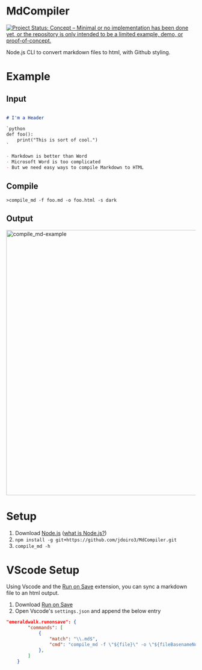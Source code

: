# MdCompiler

[![Project Status: Concept – Minimal or no implementation has been done yet, or the repository is only intended to be a limited example, demo, or proof-of-concept.](https://www.repostatus.org/badges/latest/concept.svg)](https://www.repostatus.org/#concept)

Node.js CLI to convert markdown files to html, with Github styling.

# Example

## Input

```markdown

# I'm a Header

`python 
def foo():
    print("This is sort of cool.")
`

- Markdown is better than Word
- Microsoft Word is too complicated
- But we need easy ways to compile Markdown to HTML
```

## Compile

```shell
>compile_md -f foo.md -o foo.html -s dark
```

## Output

<img width="705" alt="compile_md-example" src="https://user-images.githubusercontent.com/57968347/138459965-b5861132-b01d-4307-8e96-566a9c00cff4.PNG">

# Setup

1. Download [Node.js](https://nodejs.org/en/download/) ([what is Node.js?](https://en.wikipedia.org/wiki/Node.js))
2. `npm install -g git+https://github.com/jdoiro3/MdCompiler.git`
3. `compile_md -h`

# VScode Setup

Using Vscode and the [Run on Save](https://marketplace.visualstudio.com/items?itemName=emeraldwalk.RunOnSave) extension, you can sync a markdown file to an html output.

1. Download [Run on Save](https://marketplace.visualstudio.com/items?itemName=emeraldwalk.RunOnSave)
2. Open Vscode's `settings.json` and append the below entry
```json
"emeraldwalk.runonsave": {
        "commands": [
            {
                "match": "\\.md$",
                "cmd": "compile_md -f \"${file}\" -o \"${fileBasenameNoExt}.html\" -s dark"
            },
        ]
    }
```



